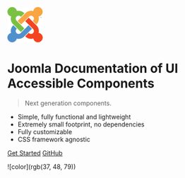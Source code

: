 ![logo](_images/80px-Joomla_logo.png)


# Joomla Documentation of UI Accessible Components

> Next generation components.

- Simple, fully functional and lightweight
- Extremely small footprint, no dependencies
- Fully customizable
- CSS framework agnostic

[Get Started](/quickstart)
[GitHub](https://github.com/joomla/accessibility/)

<!-- background color -->
![color](rgb(37, 48, 79))
